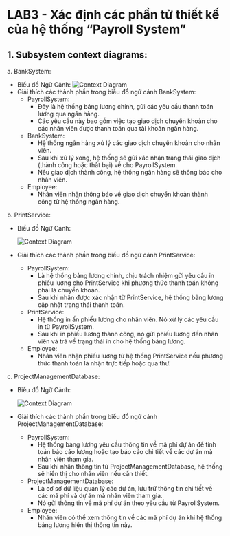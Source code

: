 # LAB3 - Xác định các phần tử thiết kế của hệ thống “Payroll System”

## 1. Subsystem context diagrams:
 a. BankSystem:
 - Biểu đồ Ngữ Cảnh:
   ![Context Diagram](https://www.planttext.com/api/plantuml/png/L90zYiCm48LxdM8k4BPF4OB1R6jmiwsYY4ZO7YsM752TCbLk46TP5WBfjfAB5Cf5vWHxXPL3VaWvxxtl3Ro_uJotZhUkQsfcAutG6YiP5ywqK73VcheklNMo0MwXA6zEnh5wojbTpflFsdWfHp5dh2XXCaikJE6TXfC67uyT20e_7QmqDx2aOIiK2DLv6ZO8bJ8Klf1bLx0OmO_O2q15uOGlZ5DnZmcDlxY2jtHI-7QmeD3h6vu_tgRic5h4thnqN7OKpfZQum5XhUCH6PjBN8vR_0C00F__0m00)
- Giải thích các thành phần trong biểu đồ ngữ cảnh BankSystem:
  + PayrollSystem:
    * Đây là hệ thống bảng lương chính, gửi các yêu cầu thanh toán lương qua ngân hàng.
    * Các yêu cầu này bao gồm việc tạo giao dịch chuyển khoản cho các nhân viên được thanh toán qua tài khoản ngân hàng.
  + BankSystem:
    * Hệ thống ngân hàng xử lý các giao dịch chuyển khoản cho nhân viên.
    * Sau khi xử lý xong, hệ thống sẽ gửi xác nhận trạng thái giao dịch (thành công hoặc thất bại) về cho PayrollSystem.
    * Nếu giao dịch thành công, hệ thống ngân hàng sẽ thông báo cho nhân viên.
  + Employee:
    * Nhân viên nhận thông báo về giao dịch chuyển khoản thành công từ hệ thống ngân hàng.
      
b. PrintService:
 - Biểu đồ Ngữ Cảnh:

   ![Context Diagram](https://www.planttext.com/api/plantuml/png/N8yn3e8m58Rtdk9Tm0iu61RYIiBYsjH66iihQOi9n_06uc92GkBW10D33VVW15x10ih0zbw-x_zVtgVj0cEfjdagYJaB1AqC9vHPfI6YXLPIneMnF0Lg88h_H0kqCTSNmVWCvlc7mpIJgk0J2Wc9OjZi5WUsi1_QMa3XgXpOq3noy7UpH0nDbuFidts99xBeKzI73gvaWCdGr3ZwDd4tJ82vrqeEbmEhIdXV_Og-mzqHBi9LI4Z0yJZ-_WK00F__0m00)
 - Giải thích các thành phần trong biểu đồ ngữ cảnh PrintService:
   + PayrollSystem:
     * Là hệ thống bảng lương chính, chịu trách nhiệm gửi yêu cầu in phiếu lương cho PrintService khi phương thức thanh toán không phải là chuyển khoản.
     * Sau khi nhận được xác nhận từ PrintService, hệ thống bảng lương cập nhật trạng thái thanh toán.
   + PrintService:
     * Hệ thống in ấn phiếu lương cho nhân viên. Nó xử lý các yêu cầu in từ PayrollSystem.
     * Sau khi in phiếu lương thành công, nó gửi phiếu lương đến nhân viên và trả về trạng thái in cho hệ thống bảng lương.
   + Employee:
     * Nhân viên nhận phiếu lương từ hệ thống PrintService nếu phương thức thanh toán là nhận trực tiếp hoặc qua thư.
       
c. ProjectManagementDatabase:
- Biểu đồ Ngữ Cảnh:
  
    ![Context Diagram](https://www.planttext.com/api/plantuml/png/RCynJiCm50RWtQVuBy056527Hh1KYfI9yTMnwa3yNDalI9aPUugM0QbI1oGcF33u93u1Lo29wCRoXlT_-gN_9tsleb2GmVKgFdUCuADHfCK7r3G6t_VD6CKuK4JTN9FWduoM3J7jZ3CiQnBQKZIBsgp_MENslH_DygsKgXlStCqnRl6OpmDq-NeVuF8RzZPVq9RqWNnaDPDPDXEyB-dIeIMsYFcexNzywQqc_D2LzCeGMz9XklcJTv1fr9L2Mm-s-SHuwVAPbLePRkVjlm000F__0m00)
- Giải thích các thành phần trong biểu đồ ngữ cảnh ProjectManagementDatabase:
  + PayrollSystem:
    * Hệ thống bảng lương yêu cầu thông tin về mã phí dự án để tính toán báo cáo lương hoặc tạo báo cáo chi tiết về các dự án mà nhân viên tham gia.
    * Sau khi nhận thông tin từ ProjectManagementDatabase, hệ thống sẽ hiển thị cho nhân viên nếu cần thiết.
  + ProjectManagementDatabase:
    * Là cơ sở dữ liệu quản lý các dự án, lưu trữ thông tin chi tiết về các mã phí và dự án mà nhân viên tham gia.
    * Nó gửi thông tin về mã phí dự án theo yêu cầu từ PayrollSystem.
  + Employee:
    * Nhân viên có thể xem thông tin về các mã phí dự án khi hệ thống bảng lương hiển thị thông tin này.
